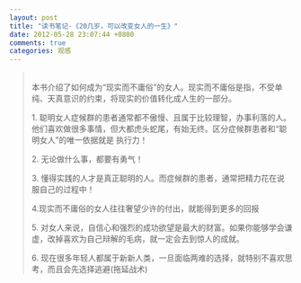 ```yaml
---
layout: post
title: "读书笔记-《20几岁，可以改变女人的一生》"
date: 2012-05-28 23:07:44 +0800
comments: true
categories: 观感
---
```

<p></p><p></p><p></p><blockquote><p><br>本书介绍了如何成为“现实而不庸俗”的女人。现实而不庸俗是指，不受单纯、天真意识的约束，将现实的价值转化成人生的一部分。</p><p>1. 聪明女人症候群的患者通常都不傲慢、且属于比较理智，办事利落的人。他们喜欢做很多事情，但大都虎头蛇尾，有始无终。区分症候群患者和“聪明女人”的唯一依据就是 执行力！</p><p>2. 无论做什么事，都要有勇气！</p><p>3. 懂得实践的人才是真正聪明的人。而症候群的患者，通常把精力花在说服自己的过程中！</p><p>4.现实而不庸俗的女人往往奢望少许的付出，就能得到更多的回报</p><p>5. 对女人来说，自信心和强烈的成功欲望是最大的财富。如果你能够学会谦虚，改掉喜欢为自己辩解的毛病，就一定会去到惊人的成就。</p><p>6. 现在很多年轻人都属于新新人类，一旦面临两难的选择，就特别不喜欢思考，而且会先选择逃避(拖延战术)</p></blockquote><p></p><p></p><p></p>
